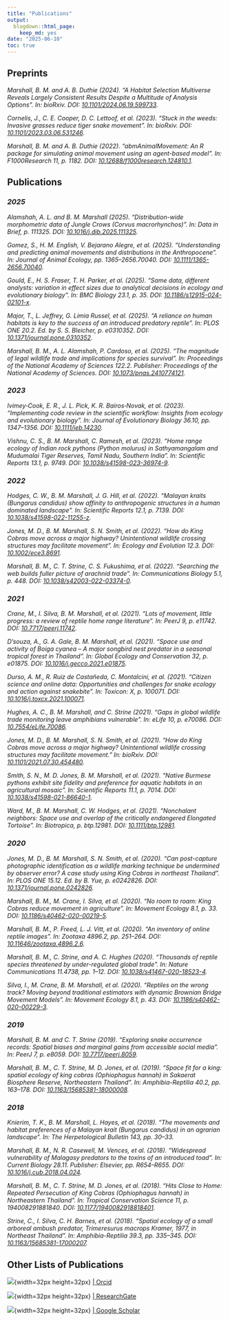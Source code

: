 ```yaml
---
title: "Publications"
output:
  blogdown::html_page:
    keep_md: yes
date: "2025-06-10"
toc: true
---
```


## Preprints

<p><cite>Marshall, B. M. and A. B. Duthie
(2024).
&ldquo;A Habitat Selection Multiverse Reveals Largely Consistent Results Despite a Multitude of Analysis Options&rdquo;.
In: <em>bioRxiv</em>.
DOI: <a href="https://doi.org/10.1101/2024.06.19.599733">10.1101/2024.06.19.599733</a>.</cite></p>

<p><cite>Cornelis, J., C. E. Cooper, D. C. Lettoof, et al.
(2023).
&ldquo;Stuck in the weeds: Invasive grasses reduce tiger snake movement&rdquo;.
In: <em>bioRxiv</em>.
DOI: <a href="https://doi.org/10.1101/2023.03.06.531246">10.1101/2023.03.06.531246</a>.</cite></p>

<p><cite>Marshall, B. M. and A. B. Duthie
(2022).
&ldquo;abmAnimalMovement: An R package for simulating animal movement using an agent-based model&rdquo;.
In: <em>F1000Research</em> 11, p. 1182.
DOI: <a href="https://doi.org/10.12688/f1000research.124810.1">10.12688/f1000research.124810.1</a>.</cite></p>

## Publications



### *2025*
<p><cite>Alamshah, A. L. and B. M. Marshall
(2025).
&ldquo;Distribution-wide morphometric data of Jungle Crows (Corvus macrorhynchos)&rdquo;.
In: <em>Data in Brief</em>, p. 111325.
DOI: <a href="https://doi.org/10.1016/j.dib.2025.111325">10.1016/j.dib.2025.111325</a>.</cite></p>

<p><cite>Gomez, S., H. M. English, V. Bejarano Alegre, et al.
(2025).
&ldquo;Understanding and predicting animal movements and distributions in the Anthropocene&rdquo;.
In: <em>Journal of Animal Ecology</em>, pp. 1365&ndash;2656.70040.
DOI: <a href="https://doi.org/10.1111/1365-2656.70040">10.1111/1365-2656.70040</a>.</cite></p>

<p><cite>Gould, E., H. S. Fraser, T. H. Parker, et al.
(2025).
&ldquo;Same data, different analysts: variation in effect sizes due to analytical decisions in ecology and evolutionary biology&rdquo;.
In: <em>BMC Biology</em> 23.1, p. 35.
DOI: <a href="https://doi.org/10.1186/s12915-024-02101-x">10.1186/s12915-024-02101-x</a>.</cite></p>

<p><cite>Major, T., L. Jeffrey, G. Limia Russel, et al.
(2025).
&ldquo;A reliance on human habitats is key to the success of an introduced predatory reptile&rdquo;.
In: <em>PLOS ONE</em> 20.2. Ed. by S. S. Bleicher, p. e0310352.
DOI: <a href="https://doi.org/10.1371/journal.pone.0310352">10.1371/journal.pone.0310352</a>.</cite></p>

<p><cite>Marshall, B. M., A. L. Alamshah, P. Cardoso, et al.
(2025).
&ldquo;The magnitude of legal wildlife trade and implications for species survival&rdquo;.
In: <em>Proceedings of the National Academy of Sciences</em> 122.2. Publisher: Proceedings of the National Academy of Sciences.
DOI: <a href="https://doi.org/10.1073/pnas.2410774121">10.1073/pnas.2410774121</a>.</cite></p>

### *2023*
<p><cite>Ivimey‐Cook, E. R., J. L. Pick, K. R. Bairos‐Novak, et al.
(2023).
&ldquo;Implementing code review in the scientific workflow: Insights from ecology and evolutionary biology&rdquo;.
In: <em>Journal of Evolutionary Biology</em> 36.10, pp. 1347&ndash;1356.
DOI: <a href="https://doi.org/10.1111/jeb.14230">10.1111/jeb.14230</a>.</cite></p>

<p><cite>Vishnu, C. S., B. M. Marshall, C. Ramesh, et al.
(2023).
&ldquo;Home range ecology of Indian rock pythons (Python molurus) in Sathyamangalam and Mudumalai Tiger Reserves, Tamil Nadu, Southern India&rdquo;.
In: <em>Scientific Reports</em> 13.1, p. 9749.
DOI: <a href="https://doi.org/10.1038/s41598-023-36974-9">10.1038/s41598-023-36974-9</a>.</cite></p>

### *2022*
<p><cite>Hodges, C. W., B. M. Marshall, J. G. Hill, et al.
(2022).
&ldquo;Malayan kraits (Bungarus candidus) show affinity to anthropogenic structures in a human dominated landscape&rdquo;.
In: <em>Scientific Reports</em> 12.1, p. 7139.
DOI: <a href="https://doi.org/10.1038/s41598-022-11255-z">10.1038/s41598-022-11255-z</a>.</cite></p>

<p><cite>Jones, M. D., B. M. Marshall, S. N. Smith, et al.
(2022).
&ldquo;How do King Cobras move across a major highway? Unintentional wildlife crossing structures may facilitate movement&rdquo;.
In: <em>Ecology and Evolution</em> 12.3.
DOI: <a href="https://doi.org/10.1002/ece3.8691">10.1002/ece3.8691</a>.</cite></p>

<p><cite>Marshall, B. M., C. T. Strine, C. S. Fukushima, et al.
(2022).
&ldquo;Searching the web builds fuller picture of arachnid trade&rdquo;.
In: <em>Communications Biology</em> 5.1, p. 448.
DOI: <a href="https://doi.org/10.1038/s42003-022-03374-0">10.1038/s42003-022-03374-0</a>.</cite></p>

### *2021*
<p><cite>Crane, M., I. Silva, B. M. Marshall, et al.
(2021).
&ldquo;Lots of movement, little progress: a review of reptile home range literature&rdquo;.
In: <em>PeerJ</em> 9, p. e11742.
DOI: <a href="https://doi.org/10.7717/peerj.11742">10.7717/peerj.11742</a>.</cite></p>

<p><cite>D’souza, A., G. A. Gale, B. M. Marshall, et al.
(2021).
&ldquo;Space use and activity of Boiga cyanea – A major songbird nest predator in a seasonal tropical forest in Thailand&rdquo;.
In: <em>Global Ecology and Conservation</em> 32, p. e01875.
DOI: <a href="https://doi.org/10.1016/j.gecco.2021.e01875">10.1016/j.gecco.2021.e01875</a>.</cite></p>

<p><cite>Durso, A. M., R. Ruiz de Castañeda, C. Montalcini, et al.
(2021).
&ldquo;Citizen science and online data: Opportunities and challenges for snake ecology and action against snakebite&rdquo;.
In: <em>Toxicon: X</em>, p. 100071.
DOI: <a href="https://doi.org/10.1016/j.toxcx.2021.100071">10.1016/j.toxcx.2021.100071</a>.</cite></p>

<p><cite>Hughes, A. C., B. M. Marshall, and C. Strine
(2021).
&ldquo;Gaps in global wildlife trade monitoring leave amphibians vulnerable&rdquo;.
In: <em>eLife</em> 10, p. e70086.
DOI: <a href="https://doi.org/10.7554/eLife.70086">10.7554/eLife.70086</a>.</cite></p>

<p><cite>Jones, M. D., B. M. Marshall, S. N. Smith, et al.
(2021).
&ldquo;How do King Cobras move across a major highway? Unintentional wildlife crossing structures may facilitate movement.&rdquo;
In: <em>bioRxiv</em>.
DOI: <a href="https://doi.org/10.1101/2021.07.30.454480">10.1101/2021.07.30.454480</a>.</cite></p>

<p><cite>Smith, S. N., M. D. Jones, B. M. Marshall, et al.
(2021).
&ldquo;Native Burmese pythons exhibit site fidelity and preference for aquatic habitats in an agricultural mosaic&rdquo;.
In: <em>Scientific Reports</em> 11.1, p. 7014.
DOI: <a href="https://doi.org/10.1038/s41598-021-86640-1">10.1038/s41598-021-86640-1</a>.</cite></p>

<p><cite>Ward, M., B. M. Marshall, C. W. Hodges, et al.
(2021).
&ldquo;Nonchalant neighbors: Space use and overlap of the critically endangered Elongated Tortoise&rdquo;.
In: <em>Biotropica</em>, p. btp.12981.
DOI: <a href="https://doi.org/10.1111/btp.12981">10.1111/btp.12981</a>.</cite></p>

### *2020*
<p><cite>Jones, M. D., B. M. Marshall, S. N. Smith, et al.
(2020).
&ldquo;Can post-capture photographic identification as a wildlife marking technique be undermined by observer error? A case study using King Cobras in northeast Thailand&rdquo;.
In: <em>PLOS ONE</em> 15.12. Ed. by B. Yue, p. e0242826.
DOI: <a href="https://doi.org/10.1371/journal.pone.0242826">10.1371/journal.pone.0242826</a>.</cite></p>

<p><cite>Marshall, B. M., M. Crane, I. Silva, et al.
(2020).
&ldquo;No room to roam: King Cobras reduce movement in agriculture&rdquo;.
In: <em>Movement Ecology</em> 8.1, p. 33.
DOI: <a href="https://doi.org/10.1186/s40462-020-00219-5">10.1186/s40462-020-00219-5</a>.</cite></p>

<p><cite>Marshall, B. M., P. Freed, L. J. Vitt, et al.
(2020).
&ldquo;An inventory of online reptile images&rdquo;.
In: <em>Zootaxa</em> 4896.2, pp. 251&ndash;264.
DOI: <a href="https://doi.org/10.11646/zootaxa.4896.2.6">10.11646/zootaxa.4896.2.6</a>.</cite></p>

<p><cite>Marshall, B. M., C. Strine, and A. C. Hughes
(2020).
&ldquo;Thousands of reptile species threatened by under-regulated global trade&rdquo;.
In: <em>Nature Communications</em> 11.4738, pp. 1&ndash;12.
DOI: <a href="https://doi.org/10.1038/s41467-020-18523-4">10.1038/s41467-020-18523-4</a>.</cite></p>

<p><cite>Silva, I., M. Crane, B. M. Marshall, et al.
(2020).
&ldquo;Reptiles on the wrong track? Moving beyond traditional estimators with dynamic Brownian Bridge Movement Models&rdquo;.
In: <em>Movement Ecology</em> 8.1, p. 43.
DOI: <a href="https://doi.org/10.1186/s40462-020-00229-3">10.1186/s40462-020-00229-3</a>.</cite></p>

### *2019*
<p><cite>Marshall, B. M. and C. T. Strine
(2019).
&ldquo;Exploring snake occurrence records: Spatial biases and marginal gains from accessible social media&rdquo;.
In: <em>PeerJ</em> 7, p. e8059.
DOI: <a href="https://doi.org/10.7717/peerj.8059">10.7717/peerj.8059</a>.</cite></p>

<p><cite>Marshall, B. M., C. T. Strine, M. D. Jones, et al.
(2019).
&ldquo;Space fit for a king: spatial ecology of king cobras (Ophiophagus hannah) in Sakaerat Biosphere Reserve, Northeastern Thailand&rdquo;.
In: <em>Amphibia-Reptilia</em> 40.2, pp. 163&ndash;178.
DOI: <a href="https://doi.org/10.1163/15685381-18000008">10.1163/15685381-18000008</a>.</cite></p>

### *2018*
<p><cite>Knierim, T. K., B. M. Marshall, L. Hayes, et al.
(2018).
&ldquo;The movements and habitat preferences of a Malayan krait (Bungarus candidus) in an agrarian landscape&rdquo;.
In: <em>The Herpetological Bulletin</em> 143, pp. 30&ndash;33.</cite></p>

<p><cite>Marshall, B. M., N. R. Casewell, M. Vences, et al.
(2018).
&ldquo;Widespread vulnerability of Malagasy predators to the toxins of an introduced toad&rdquo;.
In: <em>Current Biology</em> 28.11. Publisher: Elsevier, pp. R654&ndash;R655.
DOI: <a href="https://doi.org/10.1016/j.cub.2018.04.024">10.1016/j.cub.2018.04.024</a>.</cite></p>

<p><cite>Marshall, B. M., C. T. Strine, M. D. Jones, et al.
(2018).
&ldquo;Hits Close to Home: Repeated Persecution of King Cobras (Ophiophagus hannah) in Northeastern Thailand&rdquo;.
In: <em>Tropical Conservation Science</em> 11, p. 194008291881840.
DOI: <a href="https://doi.org/10.1177/1940082918818401">10.1177/1940082918818401</a>.</cite></p>

<p><cite>Strine, C., I. Silva, C. H. Barnes, et al.
(2018).
&ldquo;Spatial ecology of a small arboreal ambush predator, Trimeresurus macrops Kramer, 1977, in Northeast Thailand&rdquo;.
In: <em>Amphibia-Reptilia</em> 39.3, pp. 335&ndash;345.
DOI: <a href="https://doi.org/10.1163/15685381-17000207">10.1163/15685381-17000207</a>.</cite></p>

## Other Lists of Publications

![](/./publications_files/ORCID-iD_icon_vector.svg){width=32px height=32px} <a href="https://orcid.org/0000-0001-9554-0605">| Orcid</a>

![](/./publications_files/ResearchGate_icon_SVG.svg){width=32px height=32px} <a href="https://www.researchgate.net/profile/Benjamin_Marshall5">| ResearchGate</a>

![](/./publications_files/Google_Scholar_logo.svg){width=32px height=32px} <a href="https://scholar.google.com/citations?user=K15GGjkAAAAJ&hl=en">| Google Scholar</a>
